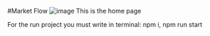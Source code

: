 #Market Flow
![image](https://github.com/user-attachments/assets/ae31ed30-c73e-4a74-86a8-07e929edd179)
This is the home page

For the run project you must write in terminal:
npm i,
npm run start
